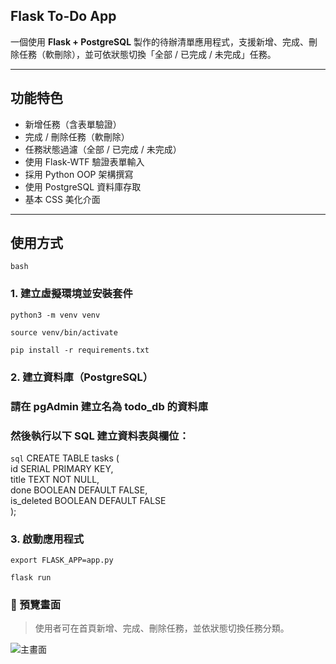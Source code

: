 ##  Flask To-Do App

一個使用 **Flask + PostgreSQL** 製作的待辦清單應用程式，支援新增、完成、刪除任務（軟刪除），並可依狀態切換「全部 / 已完成 / 未完成」任務。

---

##  功能特色

-  新增任務（含表單驗證）
-  完成 / 刪除任務（軟刪除）
-  任務狀態過濾（全部 / 已完成 / 未完成）
-  使用 Flask-WTF 驗證表單輸入
-  採用 Python OOP 架構撰寫
-  使用 PostgreSQL 資料庫存取
-  基本 CSS 美化介面

---

##  使用方式

```bash```
### 1. 建立虛擬環境並安裝套件
`python3 -m venv venv`

`source venv/bin/activate`

`pip install -r requirements.txt`

### 2. 建立資料庫（PostgreSQL）
### 請在 pgAdmin 建立名為 todo_db 的資料庫
### 然後執行以下 SQL 建立資料表與欄位：  

```sql```
CREATE TABLE tasks (<br>
    id SERIAL PRIMARY KEY,<br>
    title TEXT NOT NULL,<br>
    done BOOLEAN DEFAULT FALSE,<br>
    is_deleted BOOLEAN DEFAULT FALSE<br>
);

### 3. 啟動應用程式
`export FLASK_APP=app.py`

`flask run`


### 📸 預覽畫面

> 使用者可在首頁新增、完成、刪除任務，並依狀態切換任務分類。

![主畫面](screenshots/home.png)

